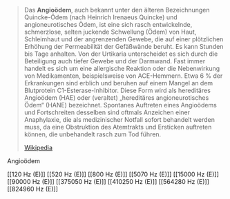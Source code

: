 > Das **Angioödem**, auch bekannt unter den älteren Bezeichnungen Quincke-Ödem (nach Heinrich Irenaeus Quincke) und angioneurotisches Ödem, ist eine sich rasch entwickelnde, schmerzlose, selten juckende Schwellung (Ödem) von Haut, Schleimhaut und der angrenzenden Gewebe, die auf einer plötzlichen Erhöhung der Permeabilität der Gefäßwände beruht. Es kann Stunden bis Tage anhalten. Von der Urtikaria unterscheidet es sich durch die Beteiligung auch tiefer Gewebe und der Darmwand. Fast immer handelt es sich um eine allergische Reaktion oder die Nebenwirkung von Medikamenten, beispielsweise von ACE-Hemmern. Etwa 6 % der Erkrankungen sind erblich und beruhen auf einem Mangel an dem Blutprotein C1-Esterase-Inhibitor. Diese Form wird als hereditäres Angioödem (HAE) oder (veraltet) „hereditäres angioneurotisches Ödem“ (HANE) bezeichnet. Spontanes Auftreten eines Angioödems und Fortschreiten desselben sind oftmals Anzeichen einer Anaphylaxie, die als medizinischer Notfall sofort behandelt werden muss, da eine Obstruktion des Atemtrakts und Ersticken auftreten können, die unbehandelt rasch zum Tod führen.
>
> [Wikipedia](https://de.wikipedia.org/wiki/Quincke-%C3%96dem)

Angioödem

[[120 Hz (E)]]
[[520 Hz (E)]]
[[800 Hz (E)]]
[[5070 Hz (E)]]
[[15000 Hz (E)]]
[[90000 Hz (E)]]
[[375050 Hz (E)]]
[[410250 Hz (E)]]
[[564280 Hz (E)]]
[[824960 Hz (E)]]